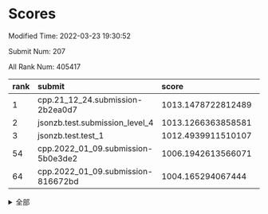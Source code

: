 # Scores

Modified Time: 2022-03-23 19:30:52

Submit Num: 207

All Rank Num: 405417

| rank |               submit               |       score        |       sigma        | pk_num |
| :--- | :--------------------------------- | :----------------- | :----------------- | :----- |
| 1    | cpp.21_12_24.submission-2b2ea0d7   | 1013.1478722812489 | 0.794773915257252  | 7834   |
| 2    | jsonzb.test.submission_level_4     | 1013.1266363858581 | 0.7806090564406347 | 7838   |
| 3    | jsonzb.test.test_1                 | 1012.4939911510107 | 0.8064069651249697 | 7830   |
| 54   | cpp.2022_01_09.submission-5b0e3de2 | 1006.1942613566071 | 0.7245173473426118 | 7832   |
| 64   | cpp.2022_01_09.submission-816672bd | 1004.165294067444  | 0.731247369638674  | 7834   |


<details>
<summary>全部</summary>

| rank |                 submit                 |       score        |       sigma        | pk_num |
| :--- | :------------------------------------- | :----------------- | :----------------- | :----- |
| 1    | cpp.21_12_24.submission-2b2ea0d7       | 1013.1478722812489 | 0.794773915257252  | 7834   |
| 2    | jsonzb.test.submission_level_4         | 1013.1266363858581 | 0.7806090564406347 | 7838   |
| 3    | jsonzb.test.test_1                     | 1012.4939911510107 | 0.8064069651249697 | 7830   |
| 4    | gobigger.level_3.submission_level_3_15 | 1012.3895625921383 | 0.7797076592167063 | 7833   |
| 5    | gobigger.level_3.submission_level_3_0  | 1011.8193074191636 | 0.7990448282824216 | 7835   |
| 6    | gobigger.level_3.submission_level_3_21 | 1011.382523209661  | 0.7577326566314995 | 7826   |
| 7    | gobigger.level_3.submission_level_3_25 | 1011.1215424204712 | 0.7637633074779163 | 7835   |
| 8    | gobigger.level_3.submission_level_3_47 | 1011.1046526965035 | 0.7802756026488019 | 7836   |
| 9    | gobigger.level_3.submission_level_3_12 | 1011.0512387817437 | 0.7841910583525027 | 7842   |
| 10   | gobigger.level_3.submission_level_3_38 | 1010.8947598128287 | 0.7641756250429353 | 7831   |
| 11   | gobigger.level_3.submission_level_3_49 | 1010.7553492963145 | 0.7581360058429556 | 7837   |
| 12   | gobigger.level_3.submission_level_3_33 | 1010.7499225631141 | 0.769005649079759  | 7836   |
| 13   | gobigger.level_3.submission_level_3_41 | 1010.7000926812882 | 0.7689255056773141 | 7830   |
| 14   | gobigger.level_3.submission_level_3_22 | 1010.6681896459583 | 0.7481330631119225 | 7833   |
| 15   | gobigger.level_3.submission_level_3_29 | 1010.6301074149661 | 0.7498855779163387 | 7834   |
| 16   | gobigger.level_3.submission_level_3_1  | 1010.4593558282473 | 0.7677356267314321 | 7841   |
| 17   | gobigger.level_3.submission_level_3_28 | 1010.4538972433417 | 0.7671154076678619 | 7832   |
| 18   | gobigger.level_3.submission_level_3_11 | 1010.4091933973859 | 0.7546107495935949 | 7832   |
| 19   | gobigger.level_3.submission_level_3_9  | 1010.392115907978  | 0.7793777890735293 | 7834   |
| 20   | gobigger.level_3.submission_level_3_4  | 1010.3607424149039 | 0.7465278264305321 | 7835   |
| 21   | gobigger.level_3.submission_level_3_14 | 1010.3583255257598 | 0.7707611194369145 | 7835   |
| 22   | gobigger.level_3.submission_level_3_20 | 1010.3553012737611 | 0.7404675147583678 | 7833   |
| 23   | gobigger.level_3.submission_level_3_45 | 1010.3287049743016 | 0.7444052181199361 | 7837   |
| 24   | gobigger.level_3.submission_level_3_5  | 1010.3216239000972 | 0.7688361937593551 | 7838   |
| 25   | gobigger.level_3.submission_level_3_34 | 1010.2545934047696 | 0.7632431143247005 | 7829   |
| 26   | gobigger.level_3.submission_level_3_26 | 1010.2498754787338 | 0.7567158689945652 | 7837   |
| 27   | gobigger.level_3.submission_level_3_39 | 1010.2342360417002 | 0.7471354985301014 | 7837   |
| 28   | gobigger.level_3.submission_level_3_24 | 1010.2008378966065 | 0.7724845502709394 | 7833   |
| 29   | gobigger.level_3.submission_level_3_27 | 1010.1961147561963 | 0.7768006181337704 | 7838   |
| 30   | gobigger.level_3.submission_level_3_30 | 1010.171218707849  | 0.7597107363146963 | 7833   |
| 31   | gobigger.level_3.submission_level_3_36 | 1010.0638799608965 | 0.7435853067030067 | 7828   |
| 32   | gobigger.level_3.submission_level_3_44 | 1010.0338007504041 | 0.7552408512486188 | 7838   |
| 33   | gobigger.level_3.submission_level_3_2  | 1010.0218235410944 | 0.7429430977409655 | 7834   |
| 34   | gobigger.level_3.submission_level_3_23 | 1009.8948047057364 | 0.7403660341972659 | 7839   |
| 35   | gobigger.level_3.submission_level_3_19 | 1009.8892590407795 | 0.7661385284196637 | 7827   |
| 36   | gobigger.level_3.submission_level_3_42 | 1009.7501074898443 | 0.7579664298095296 | 7829   |
| 37   | gobigger.level_3.submission_level_3_3  | 1009.7112218806241 | 0.7716770139184156 | 7830   |
| 38   | gobigger.level_3.submission_level_3_13 | 1009.7064860970296 | 0.7394920461006627 | 7835   |
| 39   | gobigger.level_3.submission_level_3_8  | 1009.6400584331119 | 0.7372953704360101 | 7835   |
| 40   | gobigger.level_3.submission_level_3_17 | 1009.5475129818368 | 0.7430194248990338 | 7836   |
| 41   | gobigger.level_3.submission_level_3_7  | 1009.523912822667  | 0.7554807532884141 | 7836   |
| 42   | gobigger.level_3.submission_level_3_6  | 1009.4525370557404 | 0.7713330794607255 | 7837   |
| 43   | gobigger.level_3.submission_level_3_43 | 1009.450823935677  | 0.760958303351108  | 7835   |
| 44   | gobigger.level_3.submission_level_3_35 | 1009.2714516474745 | 0.7337070838928998 | 7834   |
| 45   | gobigger.level_3.submission_level_3_10 | 1009.1986290823139 | 0.737521229383536  | 7834   |
| 46   | gobigger.level_3.submission_level_3_16 | 1008.8000510560854 | 0.7421423844493479 | 7840   |
| 47   | gobigger.level_3.submission_level_3_31 | 1008.7581458136332 | 0.739022833132002  | 7834   |
| 48   | gobigger.level_3.submission_level_3_37 | 1008.5381476988534 | 0.7359864066107016 | 7830   |
| 49   | gobigger.level_3.submission_level_3_48 | 1008.4517605362685 | 0.7627339218739707 | 7832   |
| 50   | gobigger.level_3.submission_level_3_40 | 1008.3918117072387 | 0.7393946452860805 | 7837   |
| 51   | gobigger.level_3.submission_level_3_18 | 1008.2951609507771 | 0.7536857545380452 | 7832   |
| 52   | gobigger.level_3.submission_level_3_46 | 1008.0416167859502 | 0.7415417444878605 | 7833   |
| 53   | gobigger.level_3.submission_level_3_32 | 1007.9675568263856 | 0.7457166462148366 | 7833   |
| 54   | cpp.2022_01_09.submission-5b0e3de2     | 1006.1942613566071 | 0.7245173473426118 | 7832   |
| 55   | gobigger.level_1.submission_level_1_3  | 1005.5399906290485 | 0.7331418095846679 | 7830   |
| 56   | gobigger.level_1.submission_level_1_47 | 1004.9025070097262 | 0.7291487570075363 | 7833   |
| 57   | gobigger.level_1.submission_level_1_30 | 1004.6538347632286 | 0.7146373608602047 | 7828   |
| 58   | gobigger.level_1.submission_level_1_37 | 1004.5848709082528 | 0.7325976406457692 | 7835   |
| 59   | gobigger.level_1.submission_level_1_20 | 1004.5197761176142 | 0.71907027824254   | 7831   |
| 60   | gobigger.level_1.submission_level_1_4  | 1004.3887566080318 | 0.7229322443548036 | 7828   |
| 61   | gobigger.level_1.submission_level_1_11 | 1004.352955393475  | 0.7085998296853973 | 7837   |
| 62   | gobigger.level_1.submission_level_1_43 | 1004.2223003965061 | 0.7380681779979124 | 7833   |
| 63   | gobigger.level_1.submission_level_1_41 | 1004.2160835104895 | 0.715918171912298  | 7827   |
| 64   | cpp.2022_01_09.submission-816672bd     | 1004.165294067444  | 0.731247369638674  | 7834   |
| 65   | gobigger.level_1.submission_level_1_12 | 1004.0566589187629 | 0.7195112920556834 | 7835   |
| 66   | gobigger.level_1.submission_level_1_42 | 1003.994770368503  | 0.703578677396543  | 7833   |
| 67   | gobigger.level_1.submission_level_1_34 | 1003.9737361095209 | 0.7222969761100652 | 7831   |
| 68   | gobigger.level_1.submission_level_1_13 | 1003.9302419445706 | 0.7198049537979636 | 7834   |
| 69   | gobigger.level_1.submission_level_1_14 | 1003.8595927831423 | 0.7348517351607933 | 7838   |
| 70   | gobigger.level_1.submission_level_1_33 | 1003.8418589072061 | 0.7189210794765863 | 7830   |
| 71   | gobigger.level_1.submission_level_1_0  | 1003.7958708759575 | 0.7222448861379052 | 7831   |
| 72   | gobigger.level_1.submission_level_1_40 | 1003.7727092569461 | 0.7146059851603955 | 7834   |
| 73   | gobigger.level_1.submission_level_1_31 | 1003.713065716898  | 0.7141245445221022 | 7840   |
| 74   | gobigger.level_1.submission_level_1_19 | 1003.6789901360855 | 0.7261938524396444 | 7826   |
| 75   | gobigger.level_1.submission_level_1_44 | 1003.6332720419634 | 0.7195380601650375 | 7834   |
| 76   | gobigger.level_1.submission_level_1_8  | 1003.5054094415624 | 0.7138123995384877 | 7830   |
| 77   | gobigger.level_1.submission_level_1_5  | 1003.4927648513351 | 0.7188471255079691 | 7831   |
| 78   | gobigger.level_1.submission_level_1_7  | 1003.4388160160106 | 0.7297756723133837 | 7835   |
| 79   | gobigger.level_1.submission_level_1_17 | 1003.3897569660551 | 0.709678641881183  | 7834   |
| 80   | gobigger.level_1.submission_level_1_18 | 1003.2545383706824 | 0.7164497822190005 | 7831   |
| 81   | gobigger.level_1.submission_level_1_22 | 1003.2280078426472 | 0.716340386385322  | 7835   |
| 82   | gobigger.level_1.submission_level_1_46 | 1003.2243825666014 | 0.7096823297075245 | 7830   |
| 83   | gobigger.level_1.submission_level_1_29 | 1003.1520534188945 | 0.7332910752005815 | 7835   |
| 84   | gobigger.level_1.submission_level_1_24 | 1003.1480442236624 | 0.7296584843555564 | 7828   |
| 85   | gobigger.level_1.submission_level_1_35 | 1003.0045427070062 | 0.7198928799371516 | 7834   |
| 86   | gobigger.level_1.submission_level_1_10 | 1003.0023755051245 | 0.7153697456629385 | 7835   |
| 87   | gobigger.level_1.submission_level_1_48 | 1003.0009345866019 | 0.7098921161026222 | 7832   |
| 88   | gobigger.level_1.submission_level_1_15 | 1002.8569497315905 | 0.734566312395972  | 7835   |
| 89   | gobigger.level_1.submission_level_1_23 | 1002.8411418717634 | 0.7181268017994858 | 7830   |
| 90   | gobigger.level_1.submission_level_1_49 | 1002.8095609776095 | 0.7185224698534558 | 7832   |
| 91   | gobigger.level_1.submission_level_1_1  | 1002.8077848501861 | 0.7222218274035033 | 7837   |
| 92   | gobigger.level_1.submission_level_1_32 | 1002.7516034259836 | 0.7144745137229002 | 7837   |
| 93   | gobigger.level_1.submission_level_1_21 | 1002.7427127985316 | 0.7133979401850086 | 7836   |
| 94   | gobigger.level_1.submission_level_1_9  | 1002.6245956025817 | 0.7130390426192176 | 7833   |
| 95   | gobigger.level_1.submission_level_1_6  | 1002.5385920063153 | 0.7072618232982654 | 7832   |
| 96   | gobigger.level_1.submission_level_1_36 | 1002.522502913779  | 0.7088926074067038 | 7832   |
| 97   | gobigger.level_1.submission_level_1_26 | 1002.4980948668428 | 0.7207605026804471 | 7831   |
| 98   | gobigger.level_1.submission_level_1_38 | 1002.4062138752843 | 0.715071128979503  | 7833   |
| 99   | gobigger.level_1.submission_level_1_28 | 1002.4024563700203 | 0.7039249597797457 | 7836   |
| 100  | gobigger.level_1.submission_level_1_27 | 1002.3397263002017 | 0.7111369379860576 | 7835   |
| 101  | gobigger.level_1.submission_level_1_16 | 1002.180419725852  | 0.7099018930390838 | 7833   |
| 102  | gobigger.level_1.submission_level_1_39 | 1001.9586101418926 | 0.7183187493437968 | 7835   |
| 103  | gobigger.level_1.submission_level_1_2  | 1001.9343677487153 | 0.7215900194130643 | 7836   |
| 104  | gobigger.level_1.submission_level_1_45 | 1001.893261173279  | 0.7168596318634818 | 7833   |
| 105  | gobigger.level_1.submission_level_1_25 | 1001.7672171294546 | 0.717909789364427  | 7833   |
| 106  | gobigger.random.submission_random_33   | 998.3957230268363  | 0.7040515061234496 | 7838   |
| 107  | gobigger.random.submission_random_14   | 997.1610016133529  | 0.7142933974182593 | 7836   |
| 108  | gobigger.random.submission_random_19   | 997.0355447554199  | 0.7151900524279571 | 7833   |
| 109  | gobigger.random.submission_random_35   | 996.901973101644   | 0.7130733134588567 | 7833   |
| 110  | gobigger.random.submission_random_29   | 996.8835520369888  | 0.7019863957670895 | 7837   |
| 111  | gobigger.random.submission_random_9    | 996.7803499599759  | 0.7108957718396718 | 7833   |
| 112  | gobigger.random.submission_random_26   | 996.7718098713553  | 0.7105530058872654 | 7836   |
| 113  | gobigger.random.submission_random_32   | 996.7197228731648  | 0.7145242500881618 | 7832   |
| 114  | gobigger.random.submission_random_3    | 996.4838872921199  | 0.722053599889633  | 7834   |
| 115  | gobigger.random.submission_random_11   | 996.4617888927044  | 0.7271440398264827 | 7833   |
| 116  | gobigger.random.submission_random_20   | 996.4485379800822  | 0.7087408930476253 | 7838   |
| 117  | gobigger.random.submission_random_48   | 996.4350066193441  | 0.7070975960878753 | 7833   |
| 118  | gobigger.random.submission_random_18   | 996.3696201682077  | 0.7196213468495485 | 7829   |
| 119  | gobigger.random.submission_random_23   | 996.3584383628233  | 0.7146548840117376 | 7831   |
| 120  | gobigger.random.submission_random_45   | 996.2172893026575  | 0.717994637747613  | 7834   |
| 121  | gobigger.random.submission_random_27   | 996.2012591854952  | 0.7145566011502236 | 7836   |
| 122  | gobigger.random.submission_random_28   | 996.1893075870961  | 0.7090010032668415 | 7835   |
| 123  | gobigger.random.submission_random_49   | 996.1529736730099  | 0.6956311116284078 | 7835   |
| 124  | gobigger.random.submission_random_5    | 996.0226676170635  | 0.7053473575444615 | 7832   |
| 125  | gobigger.random.submission_random_25   | 995.894598188837   | 0.7228407837905175 | 7831   |
| 126  | gobigger.random.submission_random_46   | 995.8651377078816  | 0.7145837381420227 | 7835   |
| 127  | gobigger.random.submission_random_0    | 995.8582084509059  | 0.7115245628973299 | 7832   |
| 128  | gobigger.random.submission_random_42   | 995.8486055026005  | 0.7218049851341084 | 7831   |
| 129  | gobigger.random.submission_random_13   | 995.8070811351502  | 0.7095690719412064 | 7835   |
| 130  | gobigger.random.submission_random_21   | 995.7976825746881  | 0.7182388478980913 | 7835   |
| 131  | gobigger.random.submission_random_44   | 995.7859180026228  | 0.7158014341637069 | 7837   |
| 132  | gobigger.random.submission_random_15   | 995.7611599589344  | 0.719356219840974  | 7835   |
| 133  | gobigger.random.submission_random_43   | 995.73029609851    | 0.708966752875871  | 7834   |
| 134  | gobigger.random.submission_random_34   | 995.7275124557551  | 0.7123507361366468 | 7839   |
| 135  | gobigger.random.submission_random_4    | 995.6380019083133  | 0.7082629609296811 | 7833   |
| 136  | gobigger.random.submission_random_31   | 995.6020625010866  | 0.7078116794496605 | 7833   |
| 137  | gobigger.random.submission_random_38   | 995.5925878690296  | 0.7182873743046185 | 7834   |
| 138  | gobigger.random.submission_random_12   | 995.5760374157558  | 0.7048948741628399 | 7835   |
| 139  | gobigger.random.submission_random_17   | 995.5564646335198  | 0.7095567655858755 | 7837   |
| 140  | gobigger.random.submission_random_16   | 995.5225413651182  | 0.7139997720818759 | 7834   |
| 141  | gobigger.random.submission_random_41   | 995.4899749085138  | 0.7152932850101751 | 7836   |
| 142  | gobigger.random.submission_random_37   | 995.4845275382612  | 0.7054978228619736 | 7832   |
| 143  | gobigger.random.submission_random_1    | 995.4454818593108  | 0.7019924241140961 | 7836   |
| 144  | gobigger.random.submission_random_24   | 995.4413258938695  | 0.7050717404643656 | 7838   |
| 145  | gobigger.random.submission_random_22   | 995.4323706046443  | 0.7283037530447588 | 7833   |
| 146  | gobigger.random.submission_random_6    | 995.3727000965645  | 0.7320698240247979 | 7837   |
| 147  | gobigger.random.submission_random_40   | 995.3285766572046  | 0.7168997410553626 | 7830   |
| 148  | gobigger.random.submission_random_2    | 995.1771679747528  | 0.7176063014218669 | 7833   |
| 149  | gobigger.random.submission_random_39   | 995.1093322551961  | 0.7237121698550524 | 7839   |
| 150  | gobigger.random.submission_random_10   | 995.0153717875692  | 0.7234006290425579 | 7834   |
| 151  | gobigger.random.submission_random_47   | 994.930602750284   | 0.7215073214093063 | 7833   |
| 152  | gobigger.random.submission_random_7    | 994.9235193510598  | 0.7129372258118533 | 7834   |
| 153  | gobigger.level_2.submission_level_2_19 | 994.874724391203   | 0.716831320316537  | 7840   |
| 154  | gobigger.random.submission_random_30   | 994.852899000126   | 0.7045867499576436 | 7834   |
| 155  | gobigger.random.submission_random_8    | 994.6969259629884  | 0.720706687814739  | 7829   |
| 156  | gobigger.random.submission_random_36   | 994.6639791239592  | 0.7146019359482689 | 7837   |
| 157  | gobigger.level_2.submission_level_2_33 | 994.0389564116142  | 0.7293712507730662 | 7839   |
| 158  | gobigger.level_2.submission_level_2_38 | 993.8847497479344  | 0.7294239177449738 | 7835   |
| 159  | gobigger.level_2.submission_level_2_6  | 993.672689241097   | 0.7256997637460528 | 7835   |
| 160  | gobigger.level_2.submission_level_2_2  | 993.3474602443553  | 0.7195551141822508 | 7841   |
| 161  | gobigger.level_2.submission_level_2_44 | 993.1391396572863  | 0.7314702092944759 | 7835   |
| 162  | gobigger.level_2.submission_level_2_3  | 993.0261093382653  | 0.723447399852817  | 7832   |
| 163  | gobigger.level_2.submission_level_2_11 | 992.8959435536411  | 0.7375477927394288 | 7832   |
| 164  | gobigger.level_2.submission_level_2_21 | 992.8930886965876  | 0.7221520855023066 | 7834   |
| 165  | gobigger.level_2.submission_level_2_4  | 992.8928989029331  | 0.7376401570914686 | 7831   |
| 166  | gobigger.level_2.submission_level_2_47 | 992.8204630887582  | 0.7347438788217132 | 7830   |
| 167  | gobigger.level_2.submission_level_2_14 | 992.8106046546267  | 0.7262729622817108 | 7838   |
| 168  | gobigger.level_2.submission_level_2_41 | 992.8061733597225  | 0.754224356464079  | 7834   |
| 169  | gobigger.level_2.submission_level_2_16 | 992.7957202932835  | 0.7507014991644688 | 7831   |
| 170  | gobigger.level_2.submission_level_2_23 | 992.7534723711029  | 0.7335213251194507 | 7838   |
| 171  | gobigger.level_2.submission_level_2_9  | 992.7153741937157  | 0.7414413887050899 | 7838   |
| 172  | gobigger.level_2.submission_level_2_48 | 992.6459634117532  | 0.7396226699124852 | 7833   |
| 173  | gobigger.level_2.submission_level_2_26 | 992.3911202253745  | 0.7374492275729364 | 7836   |
| 174  | gobigger.level_2.submission_level_2_36 | 992.3691924600223  | 0.7528330383934878 | 7834   |
| 175  | gobigger.level_2.submission_level_2_5  | 992.2994373574057  | 0.7315230883816585 | 7833   |
| 176  | gobigger.level_2.submission_level_2_42 | 992.2840390188719  | 0.7649387568538141 | 7837   |
| 177  | gobigger.level_2.submission_level_2_8  | 992.2411283551111  | 0.7353337030818298 | 7835   |
| 178  | gobigger.level_2.submission_level_2_22 | 992.1767768430684  | 0.7430680127768193 | 7840   |
| 179  | gobigger.level_2.submission_level_2_40 | 992.1209101678339  | 0.7526997833810772 | 7837   |
| 180  | gobigger.level_2.submission_level_2_30 | 991.987599327203   | 0.7540247289376223 | 7835   |
| 181  | gobigger.level_2.submission_level_2_24 | 991.98285022845    | 0.7505010217866738 | 7834   |
| 182  | gobigger.level_2.submission_level_2_32 | 991.9437664011881  | 0.737086092527139  | 7832   |
| 183  | gobigger.level_2.submission_level_2_45 | 991.9231474729905  | 0.7418554225187134 | 7837   |
| 184  | gobigger.level_2.submission_level_2_25 | 991.8795594371811  | 0.7315511099124038 | 7833   |
| 185  | gobigger.level_2.submission_level_2_27 | 991.8750878413542  | 0.7328200727152014 | 7831   |
| 186  | gobigger.level_2.submission_level_2_0  | 991.8717103101694  | 0.7469824733472442 | 7838   |
| 187  | gobigger.level_2.submission_level_2_1  | 991.8335848204418  | 0.7338062644044571 | 7834   |
| 188  | gobigger.level_2.submission_level_2_31 | 991.8246441796873  | 0.7399266284282908 | 7838   |
| 189  | gobigger.level_2.submission_level_2_13 | 991.799188644339   | 0.7314173968279896 | 7840   |
| 190  | gobigger.level_2.submission_level_2_18 | 991.7767259512549  | 0.7438125556861327 | 7834   |
| 191  | gobigger.level_2.submission_level_2_39 | 991.6980622678643  | 0.7372458757904259 | 7834   |
| 192  | gobigger.level_2.submission_level_2_35 | 991.5819166529668  | 0.7588064117784267 | 7836   |
| 193  | gobigger.level_2.submission_level_2_15 | 991.5174583945825  | 0.7445160834722295 | 7833   |
| 194  | gobigger.level_2.submission_level_2_29 | 991.5080734401948  | 0.745138062636975  | 7838   |
| 195  | gobigger.level_2.submission_level_2_46 | 991.4212503381538  | 0.735009640917013  | 7835   |
| 196  | gobigger.level_2.submission_level_2_34 | 991.3644722251776  | 0.7527298064509281 | 7837   |
| 197  | gobigger.level_2.submission_level_2_20 | 991.3460095005919  | 0.7298375188424965 | 7832   |
| 198  | gobigger.level_2.submission_level_2_7  | 991.1164275741999  | 0.7600727412937278 | 7833   |
| 199  | gobigger.level_2.submission_level_2_49 | 991.0934353036233  | 0.75272377393692   | 7834   |
| 200  | gobigger.level_2.submission_level_2_43 | 990.8346140243476  | 0.766251581678658  | 7831   |
| 201  | gobigger.level_2.submission_level_2_17 | 990.8143652967304  | 0.7517483054563577 | 7833   |
| 202  | gobigger.level_2.submission_level_2_10 | 990.7212505032273  | 0.7571974601453862 | 7840   |
| 203  | gobigger.level_2.submission_level_2_37 | 990.57426196687    | 0.7818677676916891 | 7837   |
| 204  | gobigger.level_2.submission_level_2_12 | 990.1584098211862  | 0.7507848968145358 | 7836   |
| 205  | gobigger.level_2.submission_level_2_28 | 990.0636604874398  | 0.7815705801704588 | 7835   |
| 206  | gobigger.none.submission_none_0        | 978.9170373287548  | 1.251543944015907  | 7840   |
| 207  | gobigger.none.submission_none_1        | 977.823002251396   | 1.405756495367199  | 7835   |

</details>